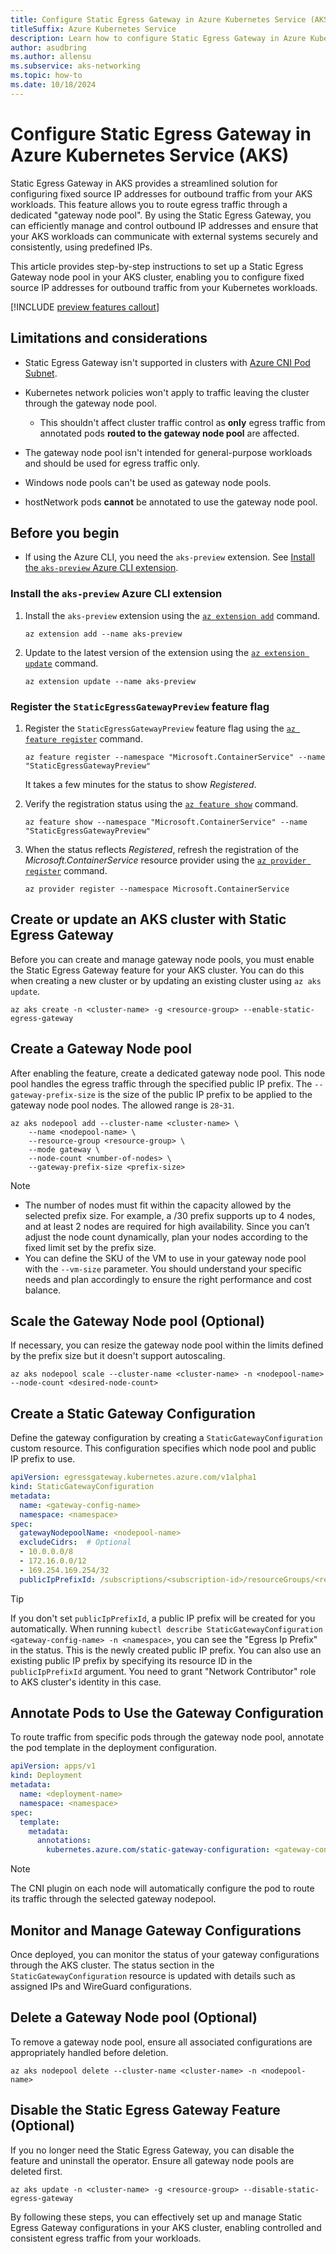 ```yaml
---
title: Configure Static Egress Gateway in Azure Kubernetes Service (AKS) - Preview
titleSuffix: Azure Kubernetes Service
description: Learn how to configure Static Egress Gateway in Azure Kubernetes Service (AKS) to manage egress traffic from a constant IP address.
author: asudbring
ms.author: allensu
ms.subservice: aks-networking
ms.topic: how-to
ms.date: 10/18/2024
---
```


# Configure Static Egress Gateway in Azure Kubernetes Service (AKS)

Static Egress Gateway in AKS provides a streamlined solution for configuring fixed source IP addresses for outbound traffic from your AKS workloads. This feature allows you to route egress traffic through a dedicated "gateway node pool". By using the Static Egress Gateway, you can efficiently manage and control outbound IP addresses and ensure that your AKS workloads can communicate with external systems securely and consistently, using predefined IPs.

This article provides step-by-step instructions to set up a Static Egress Gateway node pool in your AKS cluster, enabling you to configure fixed source IP addresses for outbound traffic from your Kubernetes workloads.

[!INCLUDE [preview features callout](~/reusable-content/ce-skilling/azure/includes/aks/includes/preview/preview-callout.md)]

## Limitations and considerations

- Static Egress Gateway isn't supported in clusters with [Azure CNI Pod Subnet][azure-cni-pod-subnet].
- Kubernetes network policies won't apply to traffic leaving the cluster through the gateway node pool.
  - This shouldn't affect cluster traffic control as **only** egress traffic from annotated pods **routed to the gateway node pool** are affected.  

- The gateway node pool isn't intended for general-purpose workloads and should be used for egress traffic only.
- Windows node pools can't be used as gateway node pools.
- hostNetwork pods **cannot** be annotated to use the gateway node pool.

## Before you begin

- If using the Azure CLI, you need the `aks-preview` extension. See [Install the `aks-preview` Azure CLI extension](#install-the-aks-preview-azure-cli-extension).

### Install the `aks-preview` Azure CLI extension

1. Install the `aks-preview` extension using the [`az extension add`][az-extension-add] command.

    ```azurecli-interactive
    az extension add --name aks-preview
    ```

2. Update to the latest version of the extension using the [`az extension update`][az-extension-update] command.

    ```azurecli-interactive
    az extension update --name aks-preview
    ```

### Register the `StaticEgressGatewayPreview` feature flag

1. Register the `StaticEgressGatewayPreview` feature flag using the [`az feature register`][az-feature-register] command.

    ```azurecli-interactive
    az feature register --namespace "Microsoft.ContainerService" --name "StaticEgressGatewayPreview"
    ```

    It takes a few minutes for the status to show *Registered*.

2. Verify the registration status using the [`az feature show`][az-feature-show] command.

    ```azurecli-interactive
    az feature show --namespace "Microsoft.ContainerService" --name "StaticEgressGatewayPreview"
    ```

3. When the status reflects _Registered_, refresh the registration of the _Microsoft.ContainerService_ resource provider using the [`az provider register`][az-provider-register] command.

    ```azurecli-interactive
    az provider register --namespace Microsoft.ContainerService
    ```

## Create or update an AKS cluster with Static Egress Gateway

Before you can create and manage gateway node pools, you must enable the Static Egress Gateway feature for your AKS cluster. You can do this when creating a new cluster or by updating an existing cluster using `az aks update`.

```azurecli-interactive
az aks create -n <cluster-name> -g <resource-group> --enable-static-egress-gateway
```

## Create a Gateway Node pool

After enabling the feature, create a dedicated gateway node pool. This node pool handles the egress traffic through the specified public IP prefix. The `--gateway-prefix-size` is the size of the public IP prefix to be applied to the gateway node pool nodes. The allowed range is `28`-`31`. 

```azurecli-interactive
az aks nodepool add --cluster-name <cluster-name> \
    --name <nodepool-name> \
    --resource-group <resource-group> \
    --mode gateway \
    --node-count <number-of-nodes> \
    --gateway-prefix-size <prefix-size>
```

> [!NOTE] 
> - The number of nodes must fit within the capacity allowed by the selected prefix size. For example, a /30 prefix supports up to 4 nodes, and at least 2 nodes are required for high availability. Since you can’t adjust the node count dynamically, plan your nodes according to the fixed limit set by the prefix size.
> - You can define the SKU of the VM to use in your gateway node pool with the `--vm-size` parameter. You should understand your specific needs and plan accordingly to ensure the right performance and cost balance.

## Scale the Gateway Node pool (Optional)

If necessary, you can resize the gateway node pool within the limits defined by the prefix size but it doesn't support autoscaling.

```azurecli-interactive
az aks nodepool scale --cluster-name <cluster-name> -n <nodepool-name> --node-count <desired-node-count>
```

## Create a Static Gateway Configuration

Define the gateway configuration by creating a `StaticGatewayConfiguration` custom resource. This configuration specifies which node pool and public IP prefix to use.

```yaml
apiVersion: egressgateway.kubernetes.azure.com/v1alpha1
kind: StaticGatewayConfiguration
metadata:
  name: <gateway-config-name>
  namespace: <namespace>
spec:
  gatewayNodepoolName: <nodepool-name>
  excludeCidrs:  # Optional
  - 10.0.0.0/8
  - 172.16.0.0/12
  - 169.254.169.254/32
  publicIpPrefixId: /subscriptions/<subscription-id>/resourceGroups/<resource-group>/providers/Microsoft.Network/publicIPPrefixes/<prefix-name> # Optional
```

> [!TIP]
> If you don't set `publicIpPrefixId`, a public IP prefix will be created for you automatically. When running `kubectl describe StaticGatewayConfiguration <gateway-config-name> -n <namespace>`, you can see the "Egress Ip Prefix" in the status. This is the newly created public IP prefix. You can also use an existing public IP prefix by specifying its resource ID in the `publicIpPrefixId` argument. You need to grant "Network Contributor" role to AKS cluster's identity in this case.

## Annotate Pods to Use the Gateway Configuration

To route traffic from specific pods through the gateway node pool, annotate the pod template in the deployment configuration.

```yaml
apiVersion: apps/v1
kind: Deployment
metadata:
  name: <deployment-name>
  namespace: <namespace>
spec:
  template:
    metadata:
      annotations:
        kubernetes.azure.com/static-gateway-configuration: <gateway-config-name>
```

> [!NOTE]
> The CNI plugin on each node will automatically configure the pod to route its traffic through the selected gateway nodepool.

## Monitor and Manage Gateway Configurations

Once deployed, you can monitor the status of your gateway configurations through the AKS cluster. The status section in the `StaticGatewayConfiguration` resource is updated with details such as assigned IPs and WireGuard configurations.

## Delete a Gateway Node pool (Optional)

To remove a gateway node pool, ensure all associated configurations are appropriately handled before deletion.

```azurecli
az aks nodepool delete --cluster-name <cluster-name> -n <nodepool-name>
```

## Disable the Static Egress Gateway Feature (Optional)

If you no longer need the Static Egress Gateway, you can disable the feature and uninstall the operator. Ensure all gateway node pools are deleted first.

```azurecli
az aks update -n <cluster-name> -g <resource-group> --disable-static-egress-gateway
```

By following these steps, you can effectively set up and manage Static Egress Gateway configurations in your AKS cluster, enabling controlled and consistent egress traffic from your workloads.

<!-- LINKS - Internal -->
[az-provider-register]: /cli/azure/provider#az-provider-register
[az-feature-register]: /cli/azure/feature#az-feature-register
[az-feature-show]: /cli/azure/feature#az-feature-show
[az-extension-add]: /cli/azure/extension#az-extension-add
[az-extension-update]: /cli/azure/extension#az-extension-update
[azure-cni-pod-subnet]: concepts-network-azure-cni-pod-subnet.md
